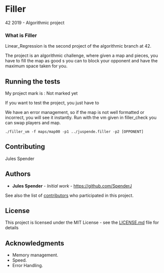 # Filler
42 2019 - Algorithmic project

### What is Filler

Linear_Regression is the second project of the algorithmic branch at 42.

The project is an algorithmic challenge, where given a map and pieces, you have to fill the map as good s you can to block your opponent and have the maximum space taken for you.

## Running the tests

My project mark is : Not marked yet

If you want to test the project, you just have to

We have an error management, so if the map is not well formatted or incorrect, you will see it instantly.
Run with the vm given in filler_check
you can swap players and map.

```
./filler_vm -f maps/map00 -p1 ../juspende.filler -p2 [OPPONENT]
```

## Contributing

Jules Spender

## Authors

* **Jules Spender** - *Initial work* - https://github.com/SpenderJ

See also the list of [contributors](https://github.com/your/project/contributors) who participated in this project.

## License

This project is licensed under the MIT License - see the [LICENSE.md](LICENSE.md) file for details

## Acknowledgments

* Memory management.
* Speed.
* Error Handling.
